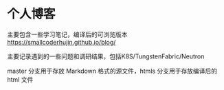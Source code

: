 个人博客
============

主要包含一些学习笔记，编译后的可浏览版本 https://smallcoderhujin.github.io/blog/

主要记录遇到的一些问题和调研结果，包括K8S/TungstenFabric/Neutron

master 分支用于存放 Markdown 格式的源文件，htmls 分支用于存放编译后的 html 文件

